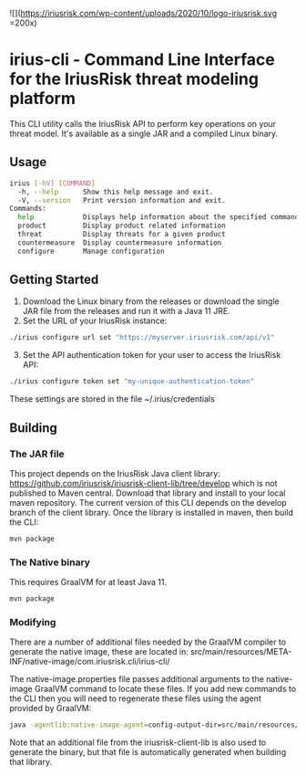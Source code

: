 ![](https://iriusrisk.com/wp-content/uploads/2020/10/logo-iriusrisk.svg =200x)
# irius-cli - Command Line Interface for the IriusRisk threat modeling platform

This CLI utility calls the IriusRisk API to perform key operations on your threat model.  It's available as a single JAR and a compiled Linux binary.
## Usage
```bash
irius [-hV] [COMMAND]
  -h, --help      Show this help message and exit.
  -V, --version   Print version information and exit.
Commands:
  help            Displays help information about the specified command
  product         Display product related information
  threat          Display threats for a given product
  countermeasure  Display countermeasure information
  configure       Manage configuration
```
## Getting Started
1. Download the Linux binary from the releases or download the single JAR file from the releases and run it with a Java 11 JRE.
2. Set the URL of your IriusRisk instance:
```bash
./irius configure url set "https://myserver.iriusrisk.com/api/v1"
```
3. Set the API authentication token for your user to access the IriusRisk API:
```bash
./irius configure token set "my-unique-authentication-token"
```
These settings are stored in the file ~/.irius/credentials
## Building
### The JAR file
This project depends on the IriusRisk Java client library: https://github.com/iriusrisk/iriusrisk-client-lib/tree/develop which is not published to Maven central.
Download that library and install to your local maven repository.  The current version of this CLI depends on the develop branch of the client library. Once the library is installed in maven, then build the CLI:

```bash
mvn package
```
### The Native binary
This requires GraalVM for at least Java 11.
```bash
mvn package
```
### Modifying
There are a number of additional files needed by the GraalVM compiler to generate the native image, these are located in:
 src/main/resources/META-INF/native-image/com.iriusrisk.cli/irius-cli/

The native-image.properties file passes additional arguments to the native-image GraalVM command to locate these files.  If you add new commands to the CLI then you will need to regenerate these files using the agent provided by GraalVM: 
```bash
java -agentlib:native-image-agent=config-output-dir=src/main/resources/META-INF/native-image/com.iriusrisk.cli/irius-cli/
```
Note that an additional file from the iriusrisk-client-lib is also used to generate the binary, but that file is automatically generated when building that library.



